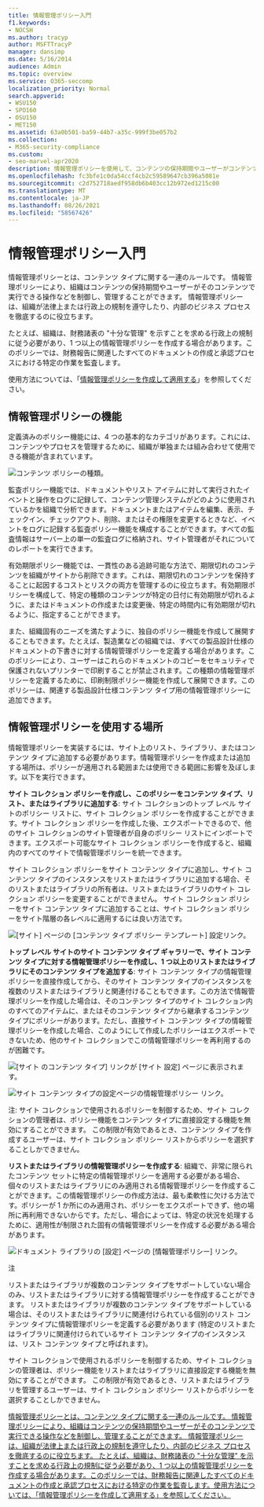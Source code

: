```yaml
---
title: 情報管理ポリシー入門
f1.keywords:
- NOCSH
ms.author: tracyp
author: MSFTTracyP
manager: dansimp
ms.date: 5/16/2014
audience: Admin
ms.topic: overview
ms.service: O365-seccomp
localization_priority: Normal
search.appverid:
- WSU150
- SPO160
- OSU150
- MET150
ms.assetid: 63a0b501-ba59-44b7-a35c-999f3be057b2
ms.collection:
- M365-security-compliance
ms.custom:
- seo-marvel-apr2020
description: 情報管理ポリシーを使用して、コンテンツの保持期間やユーザーがコンテンツに対して実行できるアクションを制御および追跡する方法について説明します。
ms.openlocfilehash: fc3bfe1c0da54ccf4cb2c59589647cb396a5081e
ms.sourcegitcommit: c2d752718aedf958db6b403cc12b972ed1215c00
ms.translationtype: MT
ms.contentlocale: ja-JP
ms.lasthandoff: 08/26/2021
ms.locfileid: "58567426"
---
```

# <a name="introduction-to-information-management-policies"></a>情報管理ポリシー入門

情報管理ポリシーとは、コンテンツ タイプに関する一連のルールです。 情報管理ポリシーにより、組織はコンテンツの保持期間やユーザーがそのコンテンツで実行できる操作などを制御し、管理することができます。 情報管理ポリシーは、組織が法律上または行政上の規制を遵守したり、内部のビジネス プロセスを徹底するのに役立ちます。 
  
たとえば、組織は、財務諸表の "十分な管理" を示すことを求める行政上の規制に従う必要があり、1 つ以上の情報管理ポリシーを作成する場合があります。このポリシーでは、財務報告に関連したすべてのドキュメントの作成と承認プロセスにおける特定の作業を監査します。
  
使用方法については、「[情報管理ポリシーを作成して適用する](create-info-mgmt-policies.md)」を参照してください。
  
## <a name="features-of-information-management-policies"></a>情報管理ポリシーの機能
<a name="__top"> </a>

定義済みのポリシー機能には、4 つの基本的なカテゴリがあります。これには、コンテンツやプロセスを管理するために、組織が単独または組み合わせて使用できる機能が含まれています。 
  
![コンテンツ ポリシーの種類。](../media/19fcb8a3-974b-40d3-a13f-b76088d122f8.png)
  
監査ポリシー機能では、ドキュメントやリスト アイテムに対して実行されたイベントと操作をログに記録して、コンテンツ管理システムがどのように使用されているかを組織で分析できます。ドキュメントまたはアイテムを編集、表示、チェックイン、チェックアウト、削除、またはその権限を変更するときなど、イベントをログに記録する監査ポリシー機能を構成することができます。すべての監査情報はサーバー上の単一の監査ログに格納され、サイト管理者がそれについてのレポートを実行できます。 
  
有効期限ポリシー機能では、一貫性のある追跡可能な方法で、期限切れのコンテンツを組織がサイトから削除できます。これは、期限切れのコンテンツを保持することに起因するコストとリスクの両方を管理するのに役立ちます。有効期限ポリシーを構成して、特定の種類のコンテンツが特定の日付に有効期限が切れるように、またはドキュメントの作成または変更後、特定の時間内に有効期限が切れるように、指定することができます。
  
また、組織固有のニーズを満たすように、独自のポリシー機能を作成して展開することもできます。たとえば、製造業などの組織では、すべての製品設計仕様のドキュメントの下書きに対する情報管理ポリシーを定義する場合があります。このポリシーにより、ユーザーはこれらのドキュメントのコピーをセキュリティで保護されないプリンターで印刷することが禁止されます。この種類の情報管理ポリシーを定義するために、印刷制限ポリシー機能を作成して展開できます。このポリシーは、関連する製品設計仕様コンテンツ タイプ用の情報管理ポリシーに追加できます。
  
## <a name="locations-to-use-an-information-management-policy"></a>情報管理ポリシーを使用する場所
<a name="__toc340213528"> </a>

情報管理ポリシーを実装するには、サイト上のリスト、ライブラリ、またはコンテンツ タイプに追加する必要があります。情報管理ポリシーを作成または追加する場所は、ポリシーが適用される範囲または使用できる範囲に影響を及ぼします。以下を実行できます。
  
 **サイト コレクション ポリシーを作成し、このポリシーをコンテンツ タイプ、リスト、またはライブラリに追加する**: サイト コレクションのトップ レベル サイトのポリシー リストに、サイト コレクション ポリシーを作成することができます。サイト コレクション ポリシーを作成した後、エクスポートできるので、他のサイト コレクションのサイト管理者が自身のポリシー リストにインポートできます。エクスポート可能なサイト コレクション ポリシーを作成すると、組織内のすべてのサイトで情報管理ポリシーを統一できます。 
  
サイト コレクション ポリシーをサイト コンテンツ タイプに追加し、サイト コンテンツ タイプのインスタンスをリストまたはライブラリに追加する場合、そのリストまたはライブラリの所有者は、リストまたはライブラリのサイト コレクション ポリシーを変更することができません。 サイト コレクション ポリシーをサイト コンテンツ タイプに追加することは、サイト コレクション ポリシーをサイト階層の各レベルに適用するには良い方法です。
  
![[サイト] ページの [コンテンツ タイプ ポリシー テンプレート] 設定リンク。](../media/26d3466a-23ec-443f-88f0-2aaff38e992b.png)
  
 **トップ レベル サイトのサイト コンテンツ タイプ ギャラリーで、サイト コンテンツ タイプに対する情報管理ポリシーを作成し、1 つ以上のリストまたはライブラリにそのコンテンツ タイプを追加する**: サイト コンテンツ タイプの情報管理ポリシーを直接作成してから、そのサイト コンテンツ タイプのインスタンスを複数のリストまたはライブラリと関連付けることもできます。この方法で情報管理ポリシーを作成した場合は、そのコンテンツ タイプのサイト コレクション内のすべてのアイテムに、またはそのコンテンツ タイプから継承するコンテンツ タイプにポリシーがあります。ただし、直接サイト コンテンツ タイプの情報管理ポリシーを作成した場合、このようにして作成したポリシーはエクスポートできないため、他のサイト コレクションでこの情報管理ポリシーを再利用するのが困難です。 
  
![[サイト のコンテンツ タイプ] リンクが [サイト 設定] ページに表示されます。](../media/6f6fa51f-15d7-4782-b06f-a7b36e874cd3.png)
  
![サイト コンテンツ タイプの設定ページの情報管理ポリシー リンク。](../media/15d83a34-6c8f-4b6e-b6ee-e9b0a70cbb4b.png)
  
注: サイト コレクションで使用されるポリシーを制御するため、サイト コレクションの管理者は、ポリシー機能をコンテンツ タイプに直接設定する機能を無効にすることができます。 この制限が有効であるとき、コンテンツ タイプを作成するユーザーは、サイト コレクション ポリシー リストからポリシーを選択することしかできません。
  
 **リストまたはライブラリの情報管理ポリシーを作成する**: 組織で、非常に限られたコンテンツ セットに特定の情報管理ポリシーを適用する必要がある場合、個々のリストまたはライブラリにのみ適用される情報管理ポリシーを作成することができます。この情報管理ポリシーの作成方法は、最も柔軟性に欠ける方法です。ポリシーが 1 か所にのみ適用され、ポリシーをエクスポートできず、他の場所に再利用できないからです。ただし、場合によっては、特定の状況を処理するために、適用性が制限された固有の情報管理ポリシーを作成する必要がある場合があります。 
  
![ドキュメント ライブラリの [設定] ページの [情報管理ポリシー] リンク。](../media/9fa6d366-6aab-49e1-a05c-898ac6f536e6.png)
  
注 
  
リストまたはライブラリが複数のコンテンツ タイプをサポートしていない場合のみ、リストまたはライブラリに対する情報管理ポリシーを作成することができます。 リストまたはライブラリが複数のコンテンツ タイプをサポートしている場合は、そのリストまたはライブラリに関連付けられている個別のリスト コンテンツ タイプに情報管理ポリシーを定義する必要があります (特定のリストまたはライブラリに関連付けられているサイト コンテンツ タイプのインスタンスは、リスト コンテンツ タイプと呼ばれます)。
  
サイト コレクションで使用されるポリシーを制御するため、サイト コレクションの管理者は、ポリシー機能をリストまたはライブラリに直接設定する機能を無効にすることができます。 この制限が有効であるとき、リストまたはライブラリを管理するユーザーは、サイト コレクション ポリシー リストからポリシーを選択することしかできません。
  
[情報管理ポリシーとは、コンテンツ タイプに関する一連のルールです。 情報管理ポリシーにより、組織はコンテンツの保持期間やユーザーがそのコンテンツで実行できる操作などを制御し、管理することができます。 情報管理ポリシーは、組織が法律上または行政上の規制を遵守したり、内部のビジネス プロセスを徹底するのに役立ちます。 たとえば、組織は、財務諸表の "十分な管理" を示すことを求める行政上の規制に従う必要があり、1 つ以上の情報管理ポリシーを作成する場合があります。このポリシーでは、財務報告に関連したすべてのドキュメントの作成と承認プロセスにおける特定の作業を監査します。使用方法については、「情報管理ポリシーを作成して適用する」を参照してください。](intro-to-info-mgmt-policies.md#__top)
  

